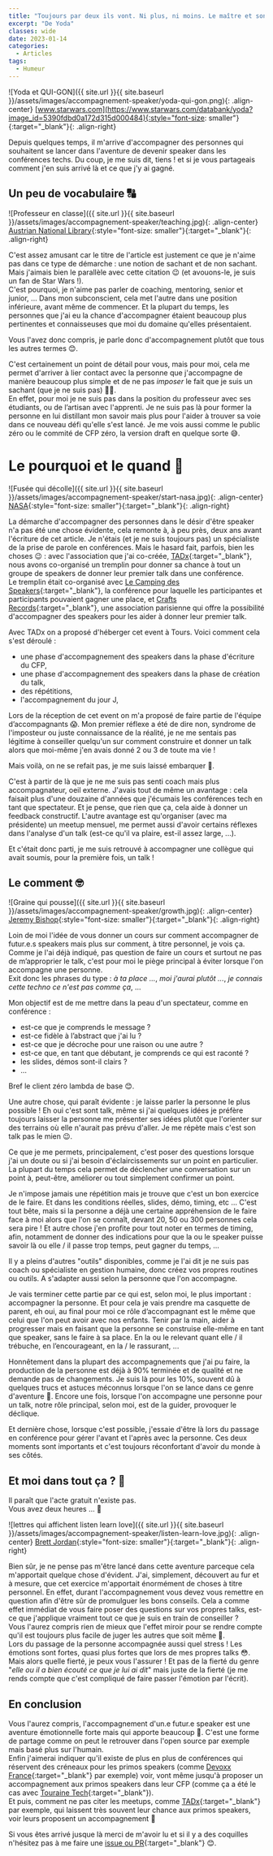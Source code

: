```yaml
---
title: "Toujours par deux ils vont. Ni plus, ni moins. Le maître et son apprenti."
excerpt: "De Yoda"
classes: wide
date: 2023-01-14
categories:
  - Articles
tags:
  - Humeur
---
```

![Yoda et QUI-GON]({{ site.url }}{{ site.baseurl }}/assets/images/accompagnement-speaker/yoda-qui-gon.png){: .align-center}
[www.starwars.com](https://www.starwars.com/databank/yoda?image_id=5390fdbd0a172d315d000484){:style="font-size: smaller"}{:target="_blank"}{: .align-right}

Depuis quelques temps, il m'arrive d'accompagner des personnes qui souhaitent se lancer dans l'aventure de devenir speaker dans les conférences techs.
Du coup, je me suis dit, tiens ! et si je vous partageais comment j'en suis arrivé là et ce que j'y ai gagné.

## Un peu de vocabulaire 🔠

![Professeur en classe]({{ site.url }}{{ site.baseurl }}/assets/images/accompagnement-speaker/teaching.jpg){: .align-center}
[Austrian National Library](https://unsplash.com/fr/photos/GxB6Pbi4Jzg?utm_source=unsplash&utm_medium=referral&utm_content=creditShareLink){:style="font-size: smaller"}{:target="_blank"}{: .align-right}

C'est assez amusant car le titre de l'article est justement ce que je n'aime pas dans ce type de démarche : une notion de sachant et de non sachant.
Mais j'aimais bien le parallèle avec cette citation 😉 (et avouons-le, je suis un fan de Star Wars !).  
C'est pourquoi, je n'aime pas parler de coaching, mentoring, senior et junior, ... 
Dans mon subconscient, cela met l'autre dans une position inférieure, avant même de commencer.
Et la plupart du temps, les personnes que j'ai eu la chance d'accompagner étaient beaucoup plus pertinentes et connaisseuses que moi du domaine qu'elles présentaient.

Vous l'avez donc compris, je parle donc d'accompagnement plutôt que tous les autres termes 😊.

C'est certainement un point de détail pour vous, mais pour moi, cela me permet d'arriver à lier contact avec la personne que j'accompagne de manière beaucoup plus simple et de ne pas _imposer_ le fait que je suis un sachant (que je ne suis pas) 🤷‍♂️.  
En effet, pour moi je ne suis pas dans la position du professeur avec ses étudiants, ou de l’artisan avec l'apprenti.
Je ne suis pas là pour former la personne en lui distillant mon savoir mais plus pour l'aider à trouver sa voie dans ce nouveau défi qu'elle s'est lancé.
Je me vois aussi comme le public zéro ou le commité de CFP zéro, la version draft en quelque sorte 😅.

# Le pourquoi et le quand 🤔

![Fusée qui décolle]({{ site.url }}{{ site.baseurl }}/assets/images/accompagnement-speaker/start-nasa.jpg){: .align-center}
[NASA](https://unsplash.com/fr/photos/n463SoeSiVY?utm_source=unsplash&utm_medium=referral&utm_content=creditShareLink){:style="font-size: smaller"}{:target="_blank"}{: .align-right}

La démarche d'accompagner des personnes dans le désir d'être speaker n'a pas été une chose évidente, cela remonte à, à peu près, deux ans avant l'écriture de cet article.
Je n'étais (et je ne suis toujours pas) un spécialiste de la prise de parole en conférences.
Mais le hasard fait, parfois, bien les choses 😉 : avec l'association que j'ai co-créée, [TADx](https://www.tadx.fr){:target="_blank"}, nous avons co-organisé un tremplin pour donner sa chance à tout un groupe de speakers de donner leur premier talk dans une conférence.  
Le tremplin était co-organisé avec [Le Camping des Speakers](https://camping-speakers.fr/){:target="_blank"}, la conférence pour laquelle les participantes et participants pouvaient gagner une place, et [Crafts Records](https://craftsrecords.org/){:target="_blank"}, une association parisienne qui offre la possibilité d'accompagner des speakers pour les aider à donner leur premier talk.

Avec TADx on a proposé d'héberger cet event à Tours. Voici comment cela s'est déroulé : 
 - une phase d'accompagnement des speakers dans la phase d'écriture du CFP,
 - une phase d'accompagnement des speakers dans la phase de création du talk,
 - des répétitions,
 - l'accompagnement du jour J,

Lors de la réception de cet event on m'a proposé de faire partie de l'équipe d’accompagnants 😱.
Mon premier réflexe a été de dire non, syndrome de l'imposteur ou juste connaissance de la réalité, je ne me sentais pas légitime à conseiller quelqu'un sur comment construire et donner un talk alors que moi-même j'en avais donné 2 ou 3 de toute ma vie !

Mais voilà, on ne se refait pas, je me suis laissé embarquer 🤪.

C'est à partir de là que je ne me suis pas senti coach mais plus accompagnateur, oeil externe.
J'avais tout de même un avantage : cela faisait plus d'une douzaine d'années que j'écumais les conférences tech en tant que spectateur.
Et je pense, que rien que ça, cela aide à donner un feedback constructif.
L'autre avantage est qu'organiser (avec ma présidente) un meetup mensuel, me permet aussi d'avoir certains réflexes dans l'analyse d'un talk (est-ce qu'il va plaire, est-il assez large, ...).

Et c'était donc parti, je me suis retrouvé à accompagner une collègue qui avait soumis, pour la première fois, un talk !

## Le comment 🤓

![Graine qui pousse]({{ site.url }}{{ site.baseurl }}/assets/images/accompagnement-speaker/growth.jpg){: .align-center}
[Jeremy Bishop](https://unsplash.com/fr/photos/vGjGvtSfys4?utm_source=unsplash&utm_medium=referral&utm_content=creditShareLink){:style="font-size: smaller"}{:target="_blank"}{: .align-right}

Loin de moi l'idée de vous donner un cours sur comment accompagner de futur.e.s speakers mais plus sur comment, à titre personnel, je vois ça.  
Comme je l'ai déjà indiqué, pas question de faire un cours et surtout ne pas de m’approprier le talk, c'est pour moi le piège principal à éviter lorsque l'on accompagne une personne.  
Exit donc les phrases du type : _à ta place ..._, _moi j'aurai plutôt ..._, _je connais cette techno ce n'est pas comme ça_, ...  

Mon objectif est de me mettre dans la peau d'un spectateur, comme en conférence : 
 - est-ce que je comprends le message ?
 - est-ce fidèle à l’abstract que j'ai lu ?
 - est-ce que je décroche pour une raison ou une autre ?
 - est-ce que, en tant que débutant, je comprends ce qui est raconté ?
 - les slides, démos sont-il clairs ?
 - ...

Bref le client zéro lambda de base 😊.

Une autre chose, qui paraît évidente : je laisse parler la personne le plus possible !
Eh oui c'est sont talk, même si j'ai quelques idées je préfère toujours laisser la personne me présenter ses idées plutôt que l'orienter sur des terrains où  elle n'aurait pas prévu d'aller.
Je me répète mais c'est son talk pas le mien 😉.

Ce que je me permets, principalement, c'est poser des questions lorsque j'ai un doute ou si j'ai besoin d'éclaircissements sur un point en particulier.
La plupart du temps cela permet de déclencher une conversation sur un point à, peut-être, améliorer ou tout simplement confirmer un point.

Je n'impose jamais une répétition mais je trouve que c'est un bon exercice de le faire.
Et dans les conditions réelles, slides, démo, timing, etc ...
C'est tout bête, mais si la personne a déjà une certaine appréhension de le faire face à moi alors que l'on se connaît, devant 20, 50 ou 300 personnes cela sera pire !
Et autre chose j'en profite pour tout noter en termes de timing, afin, notamment de donner des indications pour que la ou le speaker puisse savoir là ou elle / il passe trop temps, peut gagner du temps, ...

Il y a pleins d'autres "outils" disponibles, comme je l'ai dit je ne suis pas coach ou spécialiste en gestion humaine, donc créez vos propres routines ou outils.
A s'adapter aussi selon la personne que l'on accompagne.

Je vais terminer cette partie par ce qui est, selon moi, le plus important : accompagner la personne.
Et pour cela je vais prendre ma casquette de parent, eh oui, au final pour moi ce rôle d’accompagnant est le même que celui que l'on peut avoir avec nos enfants.
Tenir par la main, aider à progresser mais en faisant que la personne se construise elle-même en tant que speaker, sans le faire à sa place.
En la ou le relevant quant elle / il trébuche, en l’encourageant, en la / le rassurant, ...

Honnêtement dans la plupart des accompagnements que j'ai pu faire, la production de la personne est déjà à 90% terminée et de qualité et ne demande pas de changements.
Je suis là pour les 10%, souvent dû à quelques trucs et astuces méconnus lorsque l'on se lance dans ce genre d'aventure 🤗.
Encore une fois, lorsque l'on accompagne une personne pour un talk, notre rôle principal, selon moi, est de la guider, provoquer le déclique.

Et dernière chose, lorsque c'est possible, j'essaie d'être là lors du passage en conférence pour gérer l'avant et l'après avec la personne. 
Ces deux moments sont importants et c'est toujours réconfortant d'avoir du monde à ses côtés.

## Et moi dans tout ça ? 🤔

Il paraît que l'acte gratuit n'existe pas.  
Vous avez deux heures ... 🤯

![lettres qui affichent listen learn love]({{ site.url }}{{ site.baseurl }}/assets/images/accompagnement-speaker/listen-learn-love.jpg){: .align-center}
[Brett Jordan](https://unsplash.com/@brett_jordan){:style="font-size: smaller"}{:target="_blank"}{: .align-right}

Bien sûr, je ne pense pas m'être lancé dans cette aventure parceque cela m'apportait quelque chose d'évident.
J'ai, simplement, découvert au fur et à mesure, que cet exercice m'apportait énormément de choses à titre personnel. 
En effet, durant l'accompagnement vous devez vous remettre en question afin d'être sûr de promulguer les bons conseils.
Cela a comme effet immédiat de vous faire poser des questions sur vos propres talks, est-ce que j'applique vraiment tout ce que je suis en train de conseiller ?  
Vous l'aurez compris rien de mieux que l'effet miroir pour se rendre compte qu'il est toujours plus facile de juger les autres que soit même 🧐.  
Lors du passage de la personne accompagnée aussi quel stress !
Les émotions sont fortes, quasi plus fortes que lors de mes propres talks 😳.
Mais alors quelle fierté, je peux vous l'assurer !
Et pas de la fierté du genre "_elle ou il a bien écouté ce que je lui ai dit_" mais juste de la fierté (je me rends compte que c'est compliqué de faire passer l'émotion par l'écrit).


## En conclusion

Vous l'aurez compris, l'accompagnement d'un.e futur.e speaker est une aventure émotionnelle forte mais qui apporte beaucoup 🤩.
C'est une forme de partage comme on peut le retrouver dans l'open source par exemple mais basé plus sur l'humain.  
Enfin j'aimerai indiquer qu'il existe de plus en plus de conférences qui réservent des créneaux pour les primos speakers (comme [Devoxx France](https://www.devoxx.fr/){:target="_blank"} par exemple) voir, vont même jusqu'à proposer un accompagnement aux primos speakers dans leur CFP (comme ça a été le cas avec [Touraine Tech](https://touraine.tech/){:target="_blank"}).  
Et puis, comment ne pas citer les meetups, comme [TADx](https://www.tadx.fr/){:target="_blank"} par exemple, qui laissent très souvent leur chance aux primos speakers, voir leurs proposent un accompagnement 🤗

Si vous êtes arrivé jusque là merci de m'avoir lu et si il y a des coquilles n'hésitez pas à me faire une [issue ou PR](https://github.com/philippart-s/blog){:target="_blank"} 😊.
